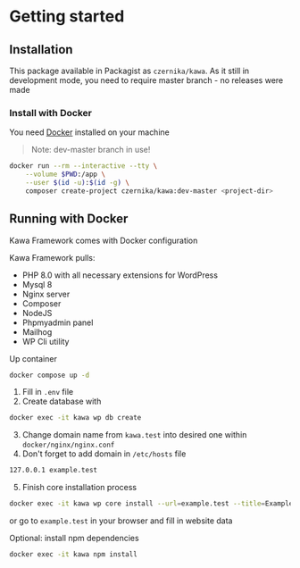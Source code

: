 # Getting started

## Installation

This package available in Packagist as `czernika/kawa`. As it still in development mode, you need to require master branch - no releases were made

### Install with Docker

You need [Docker](https://www.docker.com/) installed on your machine

> Note: dev-master branch in use!

```bash
docker run --rm --interactive --tty \
    --volume $PWD:/app \
    --user $(id -u):$(id -g) \
    composer create-project czernika/kawa:dev-master <project-dir>
```

## Running with Docker

Kawa Framework comes with Docker configuration

Kawa Framework pulls:

- PHP 8.0 with all necessary extensions for WordPress
- Mysql 8
- Nginx server
- Composer
- NodeJS
- Phpmyadmin panel
- Mailhog
- WP Cli utility

Up container

```bash
docker compose up -d
```

1. Fill in `.env` file
2. Create database with

```bash
docker exec -it kawa wp db create
```

3. Change domain name from `kawa.test` into desired one within `docker/nginx/nginx.conf`
4. Don't forget to add domain in `/etc/hosts` file

```txt
127.0.0.1 example.test
```

5. Finish core installation process

```bash
docker exec -it kawa wp core install --url=example.test --title=Example --admin_user=supervisor --admin_email=info@example.test --admin_password=strongpassword
```

or go to `example.test` in your browser and fill in website data

Optional: install npm dependencies

```sh
docker exec -it kawa npm install
```
